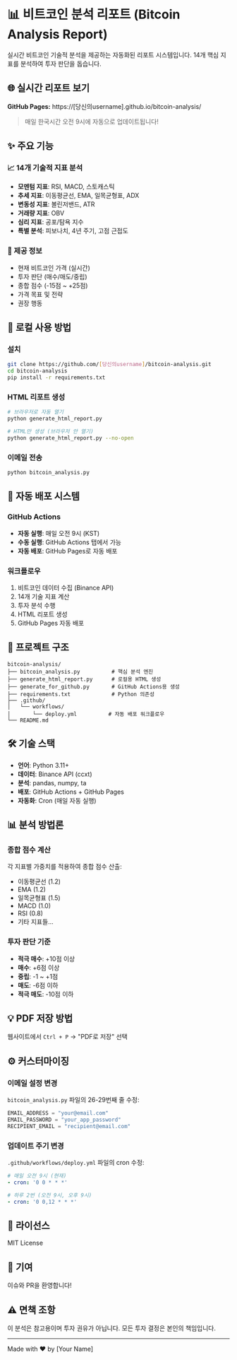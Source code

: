 # 📊 비트코인 분석 리포트 (Bitcoin Analysis Report)

실시간 비트코인 기술적 분석을 제공하는 자동화된 리포트 시스템입니다.
14개 핵심 지표를 분석하여 투자 판단을 돕습니다.

## 🌐 실시간 리포트 보기

**GitHub Pages:** https://[당신의username].github.io/bitcoin-analysis/

> 매일 한국시간 오전 9시에 자동으로 업데이트됩니다!

## ✨ 주요 기능

### 📈 14개 기술적 지표 분석
- **모멘텀 지표**: RSI, MACD, 스토캐스틱
- **추세 지표**: 이동평균선, EMA, 일목균형표, ADX
- **변동성 지표**: 볼린저밴드, ATR
- **거래량 지표**: OBV
- **심리 지표**: 공포/탐욕 지수
- **특별 분석**: 피보나치, 4년 주기, 고점 근접도

### 🎯 제공 정보
- 현재 비트코인 가격 (실시간)
- 투자 판단 (매수/매도/중립)
- 종합 점수 (-15점 ~ +25점)
- 가격 목표 및 전략
- 권장 행동

## 🚀 로컬 사용 방법

### 설치
```bash
git clone https://github.com/[당신의username]/bitcoin-analysis.git
cd bitcoin-analysis
pip install -r requirements.txt
```

### HTML 리포트 생성
```bash
# 브라우저로 자동 열기
python generate_html_report.py

# HTML만 생성 (브라우저 안 열기)
python generate_html_report.py --no-open
```

### 이메일 전송
```bash
python bitcoin_analysis.py
```

## 🤖 자동 배포 시스템

### GitHub Actions
- **자동 실행**: 매일 오전 9시 (KST)
- **수동 실행**: GitHub Actions 탭에서 가능
- **자동 배포**: GitHub Pages로 자동 배포

### 워크플로우
1. 비트코인 데이터 수집 (Binance API)
2. 14개 기술 지표 계산
3. 투자 분석 수행
4. HTML 리포트 생성
5. GitHub Pages 자동 배포

## 📁 프로젝트 구조

```
bitcoin-analysis/
├── bitcoin_analysis.py          # 핵심 분석 엔진
├── generate_html_report.py      # 로컬용 HTML 생성
├── generate_for_github.py       # GitHub Actions용 생성
├── requirements.txt             # Python 의존성
├── .github/
│   └── workflows/
│       └── deploy.yml          # 자동 배포 워크플로우
└── README.md
```

## 🛠️ 기술 스택

- **언어**: Python 3.11+
- **데이터**: Binance API (ccxt)
- **분석**: pandas, numpy, ta
- **배포**: GitHub Actions + GitHub Pages
- **자동화**: Cron (매일 자동 실행)

## 📊 분석 방법론

### 종합 점수 계산
각 지표별 가중치를 적용하여 종합 점수 산출:
- 이동평균선 (1.2)
- EMA (1.2)
- 일목균형표 (1.5)
- MACD (1.0)
- RSI (0.8)
- 기타 지표들...

### 투자 판단 기준
- **적극 매수**: +10점 이상
- **매수**: +6점 이상
- **중립**: -1 ~ +1점
- **매도**: -6점 이하
- **적극 매도**: -10점 이하

## 💡 PDF 저장 방법

웹사이트에서 `Ctrl + P` → "PDF로 저장" 선택

## ⚙️ 커스터마이징

### 이메일 설정 변경
`bitcoin_analysis.py` 파일의 26-29번째 줄 수정:
```python
EMAIL_ADDRESS = "your@email.com"
EMAIL_PASSWORD = "your_app_password"
RECIPIENT_EMAIL = "recipient@email.com"
```

### 업데이트 주기 변경
`.github/workflows/deploy.yml` 파일의 cron 수정:
```yaml
# 매일 오전 9시 (현재)
- cron: '0 0 * * *'

# 하루 2번 (오전 9시, 오후 9시)
- cron: '0 0,12 * * *'
```

## 📄 라이선스

MIT License

## 🤝 기여

이슈와 PR을 환영합니다!

## ⚠️ 면책 조항

이 분석은 참고용이며 투자 권유가 아닙니다.
모든 투자 결정은 본인의 책임입니다.

---

Made with ❤️ by [Your Name]

